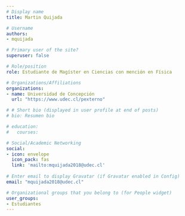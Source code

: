 ```yaml
---
# Display name
title: Martin Quijada

# Username
authors:
- mquijada

# Primary user of the site?
superuser: false

# Role/position
role: Estudiante de Magíster en Ciencias con mención en Física

# Organizations/Affiliations
organizations:
- name: Universidad de Concepción
  url: "https://www.udec.cl/pexterno"

# # Short bio (displayed in user profile at end of posts)
# bio: Resumen bio

# education:
#   courses:

# Social/Academic Networking
social:
- icon: envelope
  icon_pack: fas
  link: 'mailto:mquijada2018@udec.cl'
  
# Enter email to display Gravatar (if Gravatar enabled in Config)
email: "mquijada2018@udec.cl"

# Organizational groups that you belong to (for People widget)
user_groups:
- Estudiantes
---
```

